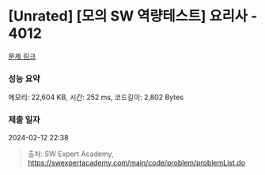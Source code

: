 # [Unrated] [모의 SW 역량테스트] 요리사 - 4012 

[문제 링크](https://swexpertacademy.com/main/code/problem/problemDetail.do?contestProbId=AWIeUtVakTMDFAVH) 

### 성능 요약

메모리: 22,604 KB, 시간: 252 ms, 코드길이: 2,802 Bytes

### 제출 일자

2024-02-12 22:38



> 출처: SW Expert Academy, https://swexpertacademy.com/main/code/problem/problemList.do